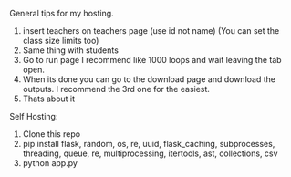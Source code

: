 General tips for my hosting.
1. insert teachers on teachers page (use id not name) (You can set the class size limits too)
2. Same thing with students
3. Go to run page I recommend like 1000 loops and wait leaving the tab open.
4. When its done you can go to the download page and download the outputs. I recommend the 3rd one for the easiest.
5. Thats about it


Self Hosting:
1. Clone this repo
2. pip install flask, random, os, re, uuid, flask_caching, subprocesses, threading, queue, re, multiprocessing, itertools, ast, collections, csv
3. python app.py
